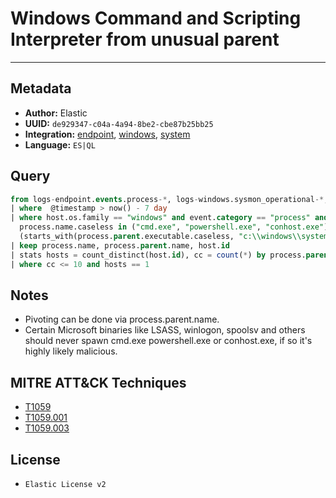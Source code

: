 # Windows Command and Scripting Interpreter from unusual parent

---

## Metadata

- **Author:** Elastic
- **UUID:** `de929347-c04a-4a94-8be2-cbe87b25bb25`
- **Integration:** [endpoint](https://docs.elastic.co/integrations/endpoint), [windows](https://docs.elastic.co/integrations/windows), [system](https://docs.elastic.co/integrations/system)
- **Language:** `ES|QL`

## Query

```sql
from logs-endpoint.events.process-*, logs-windows.sysmon_operational-*, logs-system.security-*
| where  @timestamp > now() - 7 day
| where host.os.family == "windows" and event.category == "process" and event.action in ("start", "Process creation", "created-process") and 
  process.name.caseless in ("cmd.exe", "powershell.exe", "conhost.exe") and 
  (starts_with(process.parent.executable.caseless, "c:\\windows\\system32") or starts_with(process.parent.executable.caseless, "c:\\windows\\syswow64"))
| keep process.name, process.parent.name, host.id
| stats hosts = count_distinct(host.id), cc = count(*) by process.parent.name
| where cc <= 10 and hosts == 1
```

## Notes

- Pivoting can be done via process.parent.name.
- Certain Microsoft binaries like LSASS, winlogon, spoolsv and others should never spawn cmd.exe powershell.exe or conhost.exe, if so it's highly likely malicious.
## MITRE ATT&CK Techniques

- [T1059](https://attack.mitre.org/techniques/T1059)
- [T1059.001](https://attack.mitre.org/techniques/T1059/001)
- [T1059.003](https://attack.mitre.org/techniques/T1059/003)

## License

- `Elastic License v2`
